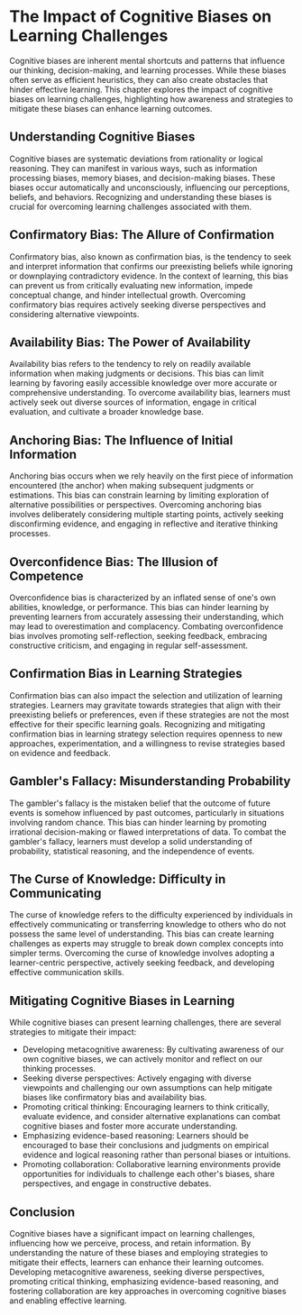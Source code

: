 The Impact of Cognitive Biases on Learning Challenges
==============================================================

Cognitive biases are inherent mental shortcuts and patterns that influence our thinking, decision-making, and learning processes. While these biases often serve as efficient heuristics, they can also create obstacles that hinder effective learning. This chapter explores the impact of cognitive biases on learning challenges, highlighting how awareness and strategies to mitigate these biases can enhance learning outcomes.

Understanding Cognitive Biases
------------------------------

Cognitive biases are systematic deviations from rationality or logical reasoning. They can manifest in various ways, such as information processing biases, memory biases, and decision-making biases. These biases occur automatically and unconsciously, influencing our perceptions, beliefs, and behaviors. Recognizing and understanding these biases is crucial for overcoming learning challenges associated with them.

Confirmatory Bias: The Allure of Confirmation
---------------------------------------------

Confirmatory bias, also known as confirmation bias, is the tendency to seek and interpret information that confirms our preexisting beliefs while ignoring or downplaying contradictory evidence. In the context of learning, this bias can prevent us from critically evaluating new information, impede conceptual change, and hinder intellectual growth. Overcoming confirmatory bias requires actively seeking diverse perspectives and considering alternative viewpoints.

Availability Bias: The Power of Availability
--------------------------------------------

Availability bias refers to the tendency to rely on readily available information when making judgments or decisions. This bias can limit learning by favoring easily accessible knowledge over more accurate or comprehensive understanding. To overcome availability bias, learners must actively seek out diverse sources of information, engage in critical evaluation, and cultivate a broader knowledge base.

Anchoring Bias: The Influence of Initial Information
----------------------------------------------------

Anchoring bias occurs when we rely heavily on the first piece of information encountered (the anchor) when making subsequent judgments or estimations. This bias can constrain learning by limiting exploration of alternative possibilities or perspectives. Overcoming anchoring bias involves deliberately considering multiple starting points, actively seeking disconfirming evidence, and engaging in reflective and iterative thinking processes.

Overconfidence Bias: The Illusion of Competence
-----------------------------------------------

Overconfidence bias is characterized by an inflated sense of one's own abilities, knowledge, or performance. This bias can hinder learning by preventing learners from accurately assessing their understanding, which may lead to overestimation and complacency. Combating overconfidence bias involves promoting self-reflection, seeking feedback, embracing constructive criticism, and engaging in regular self-assessment.

Confirmation Bias in Learning Strategies
----------------------------------------

Confirmation bias can also impact the selection and utilization of learning strategies. Learners may gravitate towards strategies that align with their preexisting beliefs or preferences, even if these strategies are not the most effective for their specific learning goals. Recognizing and mitigating confirmation bias in learning strategy selection requires openness to new approaches, experimentation, and a willingness to revise strategies based on evidence and feedback.

Gambler's Fallacy: Misunderstanding Probability
-----------------------------------------------

The gambler's fallacy is the mistaken belief that the outcome of future events is somehow influenced by past outcomes, particularly in situations involving random chance. This bias can hinder learning by promoting irrational decision-making or flawed interpretations of data. To combat the gambler's fallacy, learners must develop a solid understanding of probability, statistical reasoning, and the independence of events.

The Curse of Knowledge: Difficulty in Communicating
---------------------------------------------------

The curse of knowledge refers to the difficulty experienced by individuals in effectively communicating or transferring knowledge to others who do not possess the same level of understanding. This bias can create learning challenges as experts may struggle to break down complex concepts into simpler terms. Overcoming the curse of knowledge involves adopting a learner-centric perspective, actively seeking feedback, and developing effective communication skills.

Mitigating Cognitive Biases in Learning
---------------------------------------

While cognitive biases can present learning challenges, there are several strategies to mitigate their impact:

* Developing metacognitive awareness: By cultivating awareness of our own cognitive biases, we can actively monitor and reflect on our thinking processes.
* Seeking diverse perspectives: Actively engaging with diverse viewpoints and challenging our own assumptions can help mitigate biases like confirmatory bias and availability bias.
* Promoting critical thinking: Encouraging learners to think critically, evaluate evidence, and consider alternative explanations can combat cognitive biases and foster more accurate understanding.
* Emphasizing evidence-based reasoning: Learners should be encouraged to base their conclusions and judgments on empirical evidence and logical reasoning rather than personal biases or intuitions.
* Promoting collaboration: Collaborative learning environments provide opportunities for individuals to challenge each other's biases, share perspectives, and engage in constructive debates.

Conclusion
----------

Cognitive biases have a significant impact on learning challenges, influencing how we perceive, process, and retain information. By understanding the nature of these biases and employing strategies to mitigate their effects, learners can enhance their learning outcomes. Developing metacognitive awareness, seeking diverse perspectives, promoting critical thinking, emphasizing evidence-based reasoning, and fostering collaboration are key approaches in overcoming cognitive biases and enabling effective learning.
